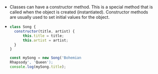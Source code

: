 - Classes can have a constructor method. This is a special method that is called when the object is created (instantiated). Constructor methods are usually used to set initial values for the object.
- ```JavaScript
  class Song {
  	constructor(title, artist) {
        this.title = title;
        this.artist = artist;
  	}
  }
  
  const mySong = new Song('Bohemian
  Rhapsody', 'Queen');
  console.log(mySong.title);
  ```
